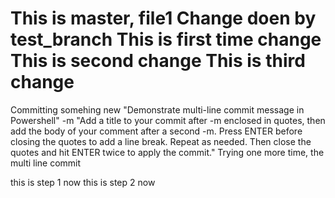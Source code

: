 This is master, file1
Change doen by test_branch
This is first time change
This is second change
This is third change
=======
Committing somehing new
"Demonstrate multi-line commit message in Powershell" -m "Add a title to your commit after -m enclosed in quotes,
then add the body of your comment after a second -m.
Press ENTER before closing the quotes to add a line break.
Repeat as needed.
Then close the quotes and hit ENTER twice to apply the commit."
Trying one more time, the multi line commit

this is step 1 now
this is step 2 now